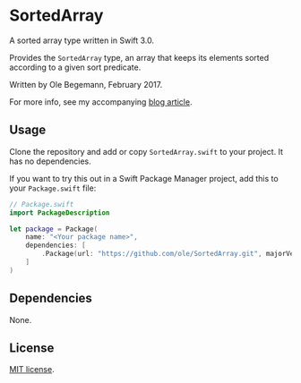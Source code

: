 # SortedArray

A sorted array type written in Swift 3.0.

Provides the `SortedArray` type, an array that keeps its elements sorted according to a given sort predicate.

Written by Ole Begemann, February 2017.

For more info, see my accompanying [blog article](https://oleb.net/blog/2017/02/sorted-array/).

## Usage

Clone the repository and add or copy `SortedArray.swift` to your project. It has no dependencies.

If you want to try this out in a Swift Package Manager project, add this to your `Package.swift` file:

```swift
// Package.swift
import PackageDescription

let package = Package(
    name: "<Your package name>",
    dependencies: [
        .Package(url: "https://github.com/ole/SortedArray.git", majorVersion: 0)
    ]
)
```

## Dependencies

None.

## License

[MIT license](https://github.com/ole/SortedArray/blob/master/LICENSE.txt).
